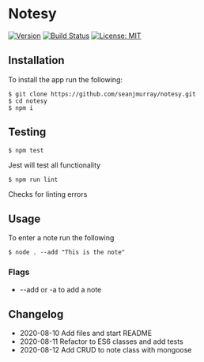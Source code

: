 # Notesy
[![Version](https://img.shields.io/badge/version-1.1.0-brightgreen.svg)](https://github.com/seanjmurray/notesy)
[![Build Status](https://travis-ci.com/seanjmurray/notesy.svg?branch=master)](https://travis-ci.com/seanjmurray/notesy)
[![License: MIT](https://img.shields.io/badge/License-MIT-brightgreen.svg)](https://github.com/seanjmurray/notesy/blob/master/LICENSE)
## Installation 

To install the app run the following:

```
$ git clone https://github.com/seanjmurray/notesy.git
$ cd notesy
$ npm i
```

## Testing

```
$ npm test
```
Jest will test all functionality 

```
$ npm run lint
```
Checks for linting errors

## Usage

To enter a note run the following

```
$ node . --add "This is the note"
```

### Flags
- --add or -a to add a note

## Changelog
- 2020-08-10 Add files and start README
- 2020-08-11 Refactor to ES6 classes and add tests
- 2020-08-12 Add CRUD to note class with mongoose